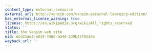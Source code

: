 ```yaml
---
content_type: external-resource
external_url: http://vensim.com/vensim-personal-learning-edition/
has_external_license_warning: true
license: https://en.wikipedia.org/wiki/All_rights_reserved
status: ''
title: the Vensim web site
uid: ebd21ae2-a834-448d-a54d-139b44f853ea
wayback_url: ''
---
```

